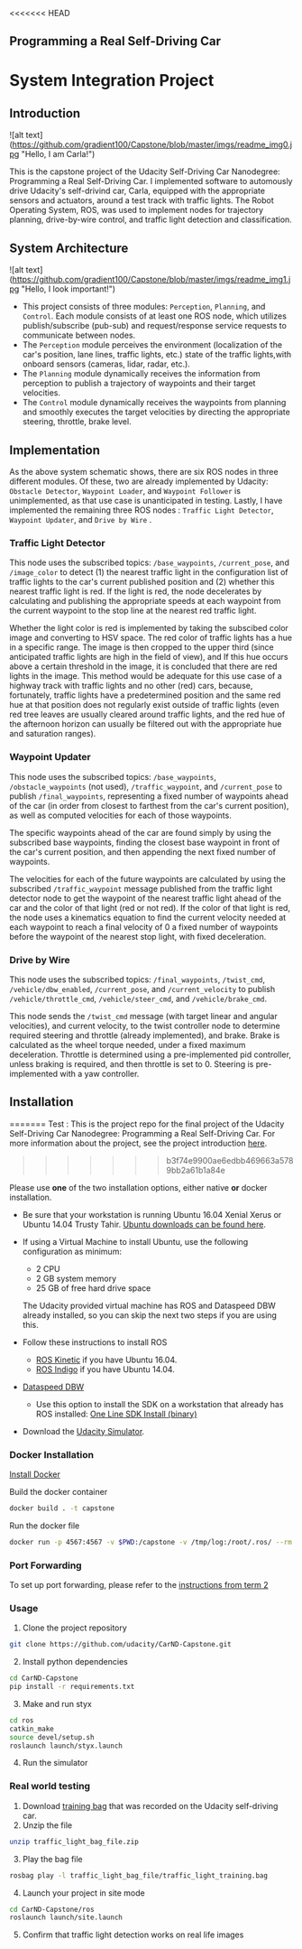 <<<<<<< HEAD
## Programming a Real Self-Driving Car

# System Integration Project

## Introduction

![alt text] (https://github.com/gradient100/Capstone/blob/master/imgs/readme_img0.jpg "Hello, I am Carla!")

This is the capstone project of the Udacity Self-Driving Car Nanodegree: Programming a Real Self-Driving Car.  I implemented software to automously drive Udacity's self-drivind car, Carla, equipped with the appropriate sensors and actuators, around a test track with traffic lights.  The Robot Operating System, ROS, was used to implement nodes for trajectory planning, drive-by-wire control, and traffic light detection and classification.

## System Architecture

![alt text] (https://github.com/gradient100/Capstone/blob/master/imgs/readme_img1.jpg "Hello, I look important!")

* This project consists of three modules: `Perception`,  `Planning`,  and `Control`.  Each module consists of at least one ROS node, which utilizes publish/subscribe (pub-sub) and request/response service requests to communicate between nodes.  
* The `Perception` module perceives the environment (localization of the car's position, lane lines, traffic lights, etc.) state of the traffic lights,with onboard sensors (cameras, lidar, radar, etc.).
* The `Planning` module dynamically receives the information from perception to publish a trajectory of waypoints and their target velocities.
* The `Control` module dynamically receives the waypoints from planning and smoothly executes the target velocities by directing the appropriate steering, throttle, brake level.

## Implementation

As the above system schematic shows, there are six ROS nodes in three different modules.  Of these, two are already implemented by Udacity: `Obstacle Detector`, `Waypoint Loader`, and  `Waypoint Follower` is unimplemented, as that use case is unanticipated in testing.  Lastly, I have implemented the remaining three ROS nodes : `Traffic Light Detector`, `Waypoint Updater`, and `Drive by Wire` .

### Traffic Light Detector

This node uses the subscribed topics: `/base_waypoints`, `/current_pose`, and `/image_color` to detect  (1) the nearest traffic light in the configuration list of traffic lights to the car's current published position and (2) whether this nearest traffic light is red.  If the light is red, the node decelerates by calculating and publishing the appropriate speeds at each waypoint from the current waypoint to the stop line at the nearest red traffic light.

Whether the light color is red is implemented by taking the subscibed color image and converting to HSV space.  The red color of traffic lights has a hue in a specific range.  The image is then cropped to the upper third (since anticipated traffic lights are high in the field of view), and If this hue occurs above a certain threshold in the image, it is concluded that there are red lights in the image. This method would be adequate for this use case of a highway track with traffic lights and no other (red) cars, because, fortunately, traffic lights have a predetermined position and the same red hue at that position does not regularly exist outside of traffic lights (even red tree leaves are usually cleared around traffic lights, and the red hue of the afternoon horizon can usually be filtered out with the appropriate hue and saturation ranges).

### Waypoint Updater

This node uses the subscribed topics: `/base_waypoints`, `/obstacle_waypoints` (not used), `/traffic_waypoint`, and `/current_pose` to publish `/final_waypoints`, representing a fixed number of waypoints ahead of the car (in order from closest to farthest from the car's current position), as well as computed velocities for each of those waypoints.

The specific waypoints ahead of the car are found simply by using the subscribed base waypoints, finding the closest base waypoint in front of the car's current position, and then appending the next fixed number of waypoints.

The velocities for each of the future waypoints are calculated by using the subscribed `/traffic_waypoint` message published from the traffic light detector node to get the waypoint of the nearest traffic light ahead of the car and the color of that light (red or not red).  If the color of that light is red, the node uses a kinematics equation to find the current velocity needed at each waypoint to reach a final velocity of 0 a fixed number of waypoints before the waypoint of the nearest stop light, with fixed deceleration.

### Drive by Wire

This node uses the subscribed  topics: `/final_waypoints`, `/twist_cmd`, `/vehicle/dbw_enabled`, `/current_pose`, and `/current_velocity` to publish `/vehicle/throttle_cmd`, `/vehicle/steer_cmd`, and `/vehicle/brake_cmd`.

This node sends the `/twist_cmd` message (with target linear and angular velocities), and current velocity, to the twist controller node to determine required steering and throttle (already implemented), and brake.  Brake is calculated as the wheel torque needed, under a fixed maximum deceleration.  Throttle is determined using a pre-implemented pid controller, unless braking is required, and then throttle is set to 0.   Steering is pre-implemented with a yaw controller.

## Installation
=======
Test : This is the project repo for the final project of the Udacity Self-Driving Car Nanodegree: Programming a Real Self-Driving Car. For more information about the project, see the project introduction [here](https://classroom.udacity.com/nanodegrees/nd013/parts/6047fe34-d93c-4f50-8336-b70ef10cb4b2/modules/e1a23b06-329a-4684-a717-ad476f0d8dff/lessons/462c933d-9f24-42d3-8bdc-a08a5fc866e4/concepts/5ab4b122-83e6-436d-850f-9f4d26627fd9).
>>>>>>> b3f74e9900ae6edbb469663a5789bb2a61b1a84e

Please use **one** of the two installation options, either native **or** docker installation.


* Be sure that your workstation is running Ubuntu 16.04 Xenial Xerus or Ubuntu 14.04 Trusty Tahir. [Ubuntu downloads can be found here](https://www.ubuntu.com/download/desktop).
* If using a Virtual Machine to install Ubuntu, use the following configuration as minimum:
  * 2 CPU
  * 2 GB system memory
  * 25 GB of free hard drive space

  The Udacity provided virtual machine has ROS and Dataspeed DBW already installed, so you can skip the next two steps if you are using this.

* Follow these instructions to install ROS
  * [ROS Kinetic](http://wiki.ros.org/kinetic/Installation/Ubuntu) if you have Ubuntu 16.04.
  * [ROS Indigo](http://wiki.ros.org/indigo/Installation/Ubuntu) if you have Ubuntu 14.04.
* [Dataspeed DBW](https://bitbucket.org/DataspeedInc/dbw_mkz_ros)
  * Use this option to install the SDK on a workstation that already has ROS installed: [One Line SDK Install (binary)](https://bitbucket.org/DataspeedInc/dbw_mkz_ros/src/81e63fcc335d7b64139d7482017d6a97b405e250/ROS_SETUP.md?fileviewer=file-view-default)
* Download the [Udacity Simulator](https://github.com/udacity/CarND-Capstone/releases).

### Docker Installation
[Install Docker](https://docs.docker.com/engine/installation/)

Build the docker container
```bash
docker build . -t capstone
```

Run the docker file
```bash
docker run -p 4567:4567 -v $PWD:/capstone -v /tmp/log:/root/.ros/ --rm -it capstone
```

### Port Forwarding
To set up port forwarding, please refer to the [instructions from term 2](https://classroom.udacity.com/nanodegrees/nd013/parts/40f38239-66b6-46ec-ae68-03afd8a601c8/modules/0949fca6-b379-42af-a919-ee50aa304e6a/lessons/f758c44c-5e40-4e01-93b5-1a82aa4e044f/concepts/16cf4a78-4fc7-49e1-8621-3450ca938b77)

### Usage

1. Clone the project repository
```bash
git clone https://github.com/udacity/CarND-Capstone.git
```

2. Install python dependencies
```bash
cd CarND-Capstone
pip install -r requirements.txt
```
3. Make and run styx
```bash
cd ros
catkin_make
source devel/setup.sh
roslaunch launch/styx.launch
```
4. Run the simulator

### Real world testing
1. Download [training bag](https://s3-us-west-1.amazonaws.com/udacity-selfdrivingcar/traffic_light_bag_file.zip) that was recorded on the Udacity self-driving car.
2. Unzip the file
```bash
unzip traffic_light_bag_file.zip
```
3. Play the bag file
```bash
rosbag play -l traffic_light_bag_file/traffic_light_training.bag
```
4. Launch your project in site mode
```bash
cd CarND-Capstone/ros
roslaunch launch/site.launch
```
5. Confirm that traffic light detection works on real life images
